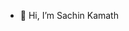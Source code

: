 - 👋 Hi, I’m Sachin Kamath

<!---
s-a-c-h-i-n/s-a-c-h-i-n is a ✨ special ✨ repository because its `README.md` (this file) appears on your GitHub profile.
You can click the Preview link to take a look at your changes.
--->
